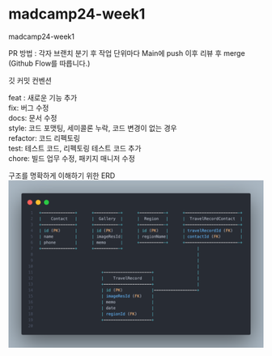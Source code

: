 # madcamp24-week1
madcamp24-week1

PR 방법 : 각자 브랜치 분기 후 작업 단위마다 Main에 push 이후 리뷰 후 merge  
(Github Flow를 따릅니다.)

깃 커밋 컨벤션

feat : 새로운 기능 추가  
fix: 버그 수정  
docs: 문서 수정  
style: 코드 포맷팅, 세미콜론 누락, 코드 변경이 없는 경우  
refactor: 코드 리펙토링  
test: 테스트 코드, 리펙토링 테스트 코드 추가  
chore: 빌드 업무 수정, 패키지 매니저 수정  


구조를 명확하게 이해하기 위한 ERD
![ERD.png](app%2Fsrc%2Fmain%2Fres%2Fdrawable%2FERD.png)


